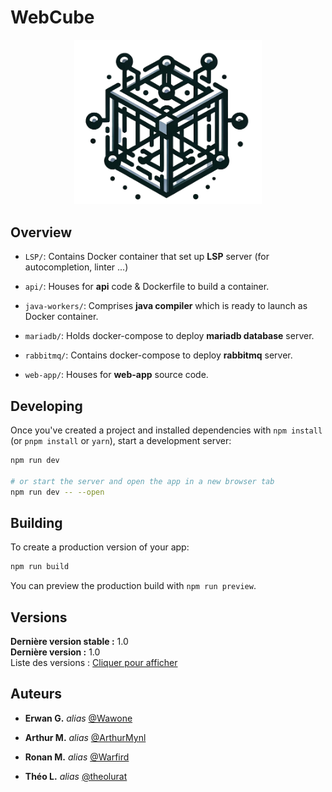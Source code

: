 # WebCube

<div align="center">
  <img src="./img/WebCube_logo.png" alt="WebCube Logo" width="300"/>
</div>

## Overview

- `LSP/`: Contains Docker container that set up **LSP** server (for autocompletion, linter ...)
  
- `api/`: Houses for **api** code & Dockerfile to build a container.

- `java-workers/`: Comprises **java compiler** which is ready to launch as Docker container.
  
- `mariadb/`: Holds docker-compose to deploy **mariadb database** server.
  
- `rabbitmq/`: Contains docker-compose to deploy **rabbitmq** server.
  
- `web-app/`: Houses for **web-app** source code.


## Developing

Once you've created a project and installed dependencies with `npm install` (or `pnpm install` or `yarn`), start a development server:

```bash
npm run dev

# or start the server and open the app in a new browser tab
npm run dev -- --open
```

## Building

To create a production version of your app:

```bash
npm run build
```

You can preview the production build with `npm run preview`.

## Versions
 
**Dernière version stable :** 1.0  
**Dernière version :** 1.0  
Liste des versions : [Cliquer pour afficher](https://github.com/IDE-PFE-S9/WebCube/releases)

## Auteurs

* **Erwan G.** _alias_ [@Wawone](https://github.com/Wawone)

* **Arthur M.** _alias_ [@ArthurMynl](https://github.com/ArthurMynl)

* **Ronan M.** _alias_ [@Warfird](https://github.com/Warfird)

* **Théo L.** _alias_ [@theolurat](https://github.com/theolurat)

